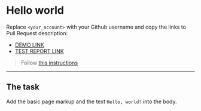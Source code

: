 # Hello world
Replace `<your_account>` with your Github username and copy the links to Pull Request description:
- [DEMO LINK](https://tsybulko-natalya.github.io/layout_hello-world/)
- [TEST REPORT LINK](https://tsybulko-natalya.github.io/layout_hello-world/report/html_report/)

> Follow [this instructions](https://mate-academy.github.io/layout_task-guideline/#how-to-solve-the-layout-tasks-on-github)
___

## The task
Add the basic page markup and the text `Hello, world!` into the body.

